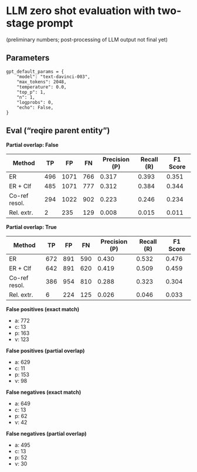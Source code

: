 # LLM zero shot evaluation with two-stage prompt

(preliminary numbers; post-processing of LLM output not final yet)

## Parameters

```
gpt_default_params = {
    "model": "text-davinci-003",
    "max_tokens": 2048,
    "temperature": 0.0,
    "top_p": 1,
    "n": 1,
    "logprobs": 0,
    "echo": False,
} 
```

## Eval (“reqire parent entity”)

**Partial overlap: False**

| Method       | TP | FP | FN | Precision (P) | Recall (R) | F1 Score |
|--------------|----|----|----|---------------|------------|----------|
| ER           | 496| 1071| 766| 0.317         | 0.393      | 0.351    |
| ER + Clf     | 485| 1071| 777| 0.312         | 0.384      | 0.344    |
| Co-ref resol.| 294| 1022| 902| 0.223         | 0.246      | 0.234    |
| Rel. extr.   | 2  | 235| 129| 0.008         | 0.015      | 0.011    |

**Partial overlap: True**

| Method       | TP | FP | FN | Precision (P) | Recall (R) | F1 Score |
|--------------|----|----|----|---------------|------------|----------|
| ER           | 672| 891| 590| 0.430         | 0.532      | 0.476    |
| ER + Clf     | 642| 891| 620| 0.419         | 0.509      | 0.459    |
| Co-ref resol.| 386| 954| 810| 0.288         | 0.323      | 0.304    |
| Rel. extr.   | 6  | 224| 125| 0.026         | 0.046      | 0.033    |


**False positives (exact match)**

* a: 772
* c: 13
* p: 163
* v: 123

**False positives (partial overlap)**

* a: 629
* c: 11
* p: 153
* v: 98

**False negatives (exact match)**

* a: 649
* c: 13
* p: 62
* v: 42

**False negatives (partial overlap)**

* a: 495
* c: 13
* p: 52
* v: 30
